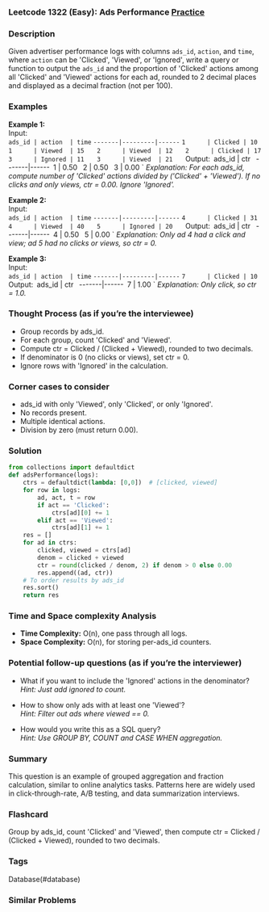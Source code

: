 ### Leetcode 1322 (Easy): Ads Performance [Practice](https://leetcode.com/problems/ads-performance)

### Description  
Given advertiser performance logs with columns `ads_id`, `action`, and `time`, where `action` can be 'Clicked', 'Viewed', or 'Ignored', write a query or function to output the `ads_id` and the proportion of 'Clicked' actions among all 'Clicked' and 'Viewed' actions for each ad, rounded to 2 decimal places and displayed as a decimal fraction (not per 100).

### Examples  

**Example 1:**  
Input:  
`ads_id | action  | time`
`-------|---------|------`
`1      | Clicked | 10   `
`1      | Viewed  | 15   `
`2      | Viewed  | 12   `
`2      | Clicked | 17   `
`3      | Ignored | 11   `
`3      | Viewed  | 21   `
Output:`
`ads_id | ctr  `
`-------|------`
`1      | 0.50 `
`2      | 0.50 `
`3      | 0.00 `
*Explanation: For each ads_id, compute number of 'Clicked' actions divided by ('Clicked' + 'Viewed'). If no clicks and only views, ctr = 0.00. Ignore 'Ignored'.*

**Example 2:**  
Input:  
`ads_id | action  | time`
`-------|---------|------`
`4      | Clicked | 31   `
`4      | Viewed  | 40   `
`5      | Ignored | 20   `
Output:`
`ads_id | ctr  `
`-------|------`
`4      | 0.50 `
`5      | 0.00 `
*Explanation: Only ad 4 had a click and view; ad 5 had no clicks or views, so ctr = 0.*

**Example 3:**  
Input:  
`ads_id | action  | time`
`-------|---------|------`
`7      | Clicked | 10   `
Output:`
`ads_id | ctr  `
`-------|------`
`7      | 1.00 `
*Explanation: Only click, so ctr = 1.0.*

### Thought Process (as if you’re the interviewee)  
- Group records by ads_id.
- For each group, count 'Clicked' and 'Viewed'.
- Compute ctr = Clicked / (Clicked + Viewed), rounded to two decimals.
- If denominator is 0 (no clicks or views), set ctr = 0.
- Ignore rows with 'Ignored' in the calculation.

### Corner cases to consider  
- ads_id with only 'Viewed', only 'Clicked', or only 'Ignored'.
- No records present.
- Multiple identical actions.
- Division by zero (must return 0.00).

### Solution

```python
from collections import defaultdict
def adsPerformance(logs):
    ctrs = defaultdict(lambda: [0,0])  # [clicked, viewed]
    for row in logs:
        ad, act, t = row
        if act == 'Clicked':
            ctrs[ad][0] += 1
        elif act == 'Viewed':
            ctrs[ad][1] += 1
    res = []
    for ad in ctrs:
        clicked, viewed = ctrs[ad]
        denom = clicked + viewed
        ctr = round(clicked / denom, 2) if denom > 0 else 0.00
        res.append((ad, ctr))
    # To order results by ads_id
    res.sort()
    return res
```

### Time and Space complexity Analysis  
- **Time Complexity:** O(n), one pass through all logs.
- **Space Complexity:** O(n), for storing per-ads_id counters.

### Potential follow-up questions (as if you’re the interviewer)  
- What if you want to include the 'Ignored' actions in the denominator?  
  *Hint: Just add ignored to count.*

- How to show only ads with at least one 'Viewed'?  
  *Hint: Filter out ads where viewed == 0.*

- How would you write this as a SQL query?  
  *Hint: Use GROUP BY, COUNT and CASE WHEN aggregation.*

### Summary
This question is an example of grouped aggregation and fraction calculation, similar to online analytics tasks. Patterns here are widely used in click-through-rate, A/B testing, and data summarization interviews.


### Flashcard
Group by ads_id, count 'Clicked' and 'Viewed', then compute ctr = Clicked / (Clicked + Viewed), rounded to two decimals.

### Tags
Database(#database)

### Similar Problems
